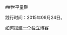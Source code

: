 ##世平童鞋

践行时间：2015年09月24日。

<a href="http://ssipon.github.io/blog/2015/09/25/how-to-build-a-blog/">如何搭建一个独立博客</a>



